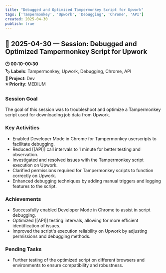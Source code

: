 ```yaml
---
title: "Debugged and Optimized Tampermonkey Script for Upwork"
tags: ['Tampermonkey', 'Upwork', 'Debugging', 'Chrome', 'API']
created: 2025-04-30
publish: true
---
```


## 📅 2025-04-30 — Session: Debugged and Optimized Tampermonkey Script for Upwork

**🕒 00:10–00:30**  
**🏷️ Labels**: Tampermonkey, Upwork, Debugging, Chrome, API  
**📂 Project**: Dev  
**⭐ Priority**: MEDIUM  


### Session Goal
The goal of this session was to troubleshoot and optimize a Tampermonkey script used for downloading job data from Upwork.

### Key Activities
- Enabled Developer Mode in Chrome for Tampermonkey userscripts to facilitate debugging.
- Reduced [[API]] call intervals to 1 minute for better testing and observation.
- Investigated and resolved issues with the Tampermonkey script execution on Upwork.
- Clarified permissions required for Tampermonkey scripts to function correctly on Upwork.
- Enhanced debugging techniques by adding manual triggers and logging features to the script.

### Achievements
- Successfully enabled Developer Mode in Chrome to assist in script debugging.
- Optimized [[API]] testing intervals, allowing for more efficient identification of issues.
- Improved the script's execution reliability on Upwork by adjusting permissions and debugging methods.

### Pending Tasks
- Further testing of the optimized script on different browsers and environments to ensure compatibility and robustness.
